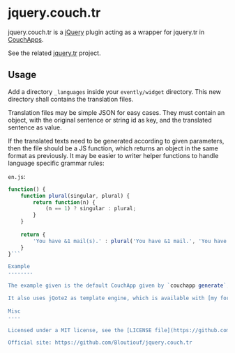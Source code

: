 jquery.couch.tr
===============

jquery.couch.tr is a [jQuery](http://jquery.com/) plugin acting as a wrapper for jquery.tr in [CouchApps](https://github.com/couchapp/couchapp).

See the related [jquery.tr](https://github.com/Bloutiouf/jquery.tr) project.

Usage
-----

Add a directory `_languages` inside your `evently/widget` directory. This new directory shall contains the translation files.

Translation files may be simple JSON for easy cases. They must contain an object, with the original sentence or string id as key, and the translated sentence as value.

If the translated texts need to be generated according to given parameters, then the file should be a JS function, which returns an object in the same format as previously. It may be easier to writer helper functions to handle language specific grammar rules:

`en.js`:

```javascript
function() {
	function plural(singular, plural) {
		return function(n) {
			(n == 1) ? singular : plural;
		}
	}
	
	return {
		'You have &1 mail(s).' : plural('You have &1 mail.', 'You have &1 mails.'
	}
}```

Example
--------

The example given is the default CouchApp given by `couchapp generate`, modified to use translations.

It also uses jQote2 as template engine, which is available with [my fork of couchapp](https://github.com/Bloutiouf/couchapp) (not maintained).
 
Misc
----

Licensed under a MIT license, see the [LICENSE file](https://github.com/Bloutiouf/jquery.tr/blob/master/LICENSE).

Official site: https://github.com/Bloutiouf/jquery.couch.tr